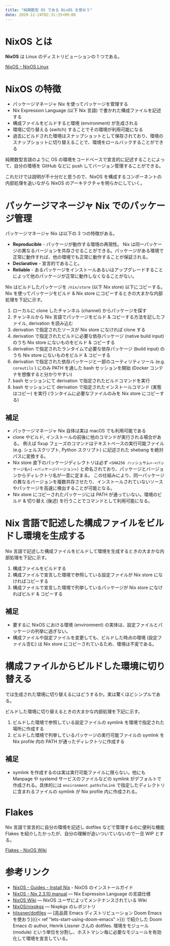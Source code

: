 ```yaml
---
title: "純関数型 OS である NixOS を使おう"
date: 2020-12-24T02:31:33+09:00
---
```


# NixOS とは

**NixOS** は Linux のディストリビューションの 1 つである。

[NixOS - NixOS Linux](https://nixos.org)

# NixOS の特徴

- パッケージマネージャ Nix を使ってパッケージを管理する
- Nix Expression Language (以下 Nix 言語) で書かれた構成ファイルを記述する
- 構成ファイルをビルドすると環境 (environment) が生成される
- 環境に切り替える (switch) することでその環境が利用可能になる
- 過去にビルドされた環境はスナップショットとして保存されており、環境のスナップショットに切り替えることで、環境をロールバックすることができる

純関数型言語のように OS の環境をコードベースで宣言的に記述することによって、自分の環境を GitHub などに push してバージョン管理することができる。

これだけでは説明が不十分だと思うので、NixOS を構成するコンポーネントの内部処理を追いながら NixOS のアーキテクチャを明らかにしていく。

# パッケージマネージャ Nix でのパッケージ管理

パッケージマネージャ Nix は以下の 3 つの特徴がある。

- **Reproducible** - パッケージが動作する環境の再現性。 Nix は同一パッケージの異なるバージョンを共存させることができる。パッケージがある環境で正常に動作すれば、他の環境でも正常に動作することが保証される。
- **Declarative** - 宣言的であること。
- **Reliable** - あるパッケージをインストールあるいはアップグレードすることによって他のパッケージが正常に動作しなくなることがない。

Nix はビルドしたパッケージを `/nix/store` (以下 Nix store) 以下にコピーする。
Nix を使ってパッケージをビルド & Nix store にコピーするときの大まかな内部処理を下記に示す。

1. ローカルに clone したチャンネル (channel) からパッケージを探す
1. チャンネルから Nix 言語でパッケージをビルド & コピーする方法を記したファイル, derivation を読み込む
1. derivation で指定されたソースが Nix store になければ clone する
1. derivation で指定されたビルドに必要な依存パッケージ (native build input) のうち Nix store にないものをビルド & コピーする
1. derivation で指定されたランタイムで必要な依存パッケージ (build input) のうち Nix store にないものをビルド & コピーする
1. derivation で指定された依存パッケージと一部のユーティリティツール (e.g. `coreutils` ) にのみ PATH を通した bash セッションを開始 (Docker コンテナを想像すると分かりやすい)
1. bash セッションにて derivation で指定されたビルドコマンドを実行
1. bash セッションにて derivation で指定されたインストールコマンド (実態はコピー) を実行 (ランタイムに必要なファイルのみを Nix store にコピーする)

## 補足

- パッケージマネージャ Nix 自体は実は macOS でも利用可能である
- clone やビルド, インストールの前後に他のコマンドが実行される場合がある。
  例えば fixup フェーズのコマンドはテキストベースの実行可能ファイル (e.g. シェルスクリプト, Python スクリプト) に記述された shebang を絶対パスに変換する。
- Nix store 直下のパッケージディレクトリは必ず `<SHA256 ハッシュサム>-<パッケージ名>[-<パッケージバージョン>]` と命名されており、パッケージとバージョンからディレクトリ名が一意に定まる。
  この仕組みにより、同一パッケージの異なるバージョンを複数共存させたり、インストールされていないソースやパッケージを高速に検出することが可能となる。
- Nix store にコピーされたパッケージには PATH が通っていない。環境のビルド & 切り替え (後述) を行うことでコマンドとして利用可能になる。

# Nix 言語で記述した構成ファイルをビルドし環境を生成する

Nix 言語で記述した構成ファイルをビルドして環境を生成するときの大まかな内部処理を下記に示す。

1. 構成ファイルをビルドする
2. 構成ファイルで宣言した環境で参照している設定ファイルが Nix store になければコピーする
3. 構成ファイルで宣言した環境で列挙しているパッケージが Nix store になければビルド & コピーする

## 補足

- 要するに NixOS における環境 (environment) の実体は、設定ファイルとパッケージの列挙に過ぎない。
- 構成ファイルや設定ファイルを変更しても、ビルドした時点の環境 (設定ファイル含む) は Nix store にコピーされているため、環境は不変である。

# 構成ファイルからビルドした環境に切り替える

では生成された環境に切り替えるにはどうするか。実は驚くほどシンプルである。

ビルドした環境に切り替えるときの大まかな内部処理を下記に示す。

1. ビルドした環境で参照している設定ファイルの symlink を環境で指定された場所に作成する
2. ビルドした環境で列挙しているパッケージの実行可能ファイルの symlink を Nix profile 内の PATH が通ったディレクトリに作成する

## 補足

- symlink を作成するのは実は実行可能ファイルに限らない。他にも Manpage や systemd サービスのファイルなどの symlink がデフォルトで作成される。具体的には `environment.pathsToLink` で指定したディレクトリに含まれるファイルの symlink が Nix profile 内に作成される。

# Flakes

Nix 言語で宣言的に自分の環境を記述し dotfiles などで管理するのに便利な機能 Flakes を紹介したかったが、自分の理解が追いついていないので一旦 WIP とする。

[Flakes - NixOS Wiki](https://nixos.wiki/wiki/Flakes)

# 参考リンク

- [NixOS - Guides - Install Nix](https://nixos.org/guides/install-nix.html) - NixOS のインストールガイド
- [NixOS - Nix 2.3.10 manual](https://nixos.org/manual/nix/stable/#ch-expression-language) ― Nix Expression Language の言語仕様
- [NixOS Wiki](https://nixos.wiki) ― NixOS ユーザによってメンテナンスされている Wiki
- [NixOS/nixpkgs](https://github.com/NixOS/nixpkgs) ― Nixpkgs のレポジトリ
- [hlissner/dotfiles](https://github.com/hlissner/dotfiles) ― [高品質 Emacs ディストリビューション Doom Emacs を使おう]({{< ref "lets-start-using-doom-emacs" >}}) で紹介した Doom Emacs の author, Henrik Lissner さんの dotfiles. 環境をモジュール (module) という単位を分割し、ホストマシン毎に必要なモジュールを有効化して環境を宣言している。

